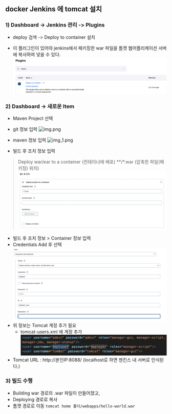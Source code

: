 ## docker Jenkins 에 tomcat 설치

### 1) Dashboard -> Jenkins 관리 -> Plugins
- deploy 검색 -> Deploy to container 설치

- 이 플러그인이 있어야 jenkins에서 패키징한 war 파일을 톰캣 웹어플리케이션 서버에 복사하여 넣을 수 있다.
![img.png](../_image/docker002_img.png)

### 2) Dashboard -> 새로운 Item
- Maven Project 선택
- git 정보 입력
  ![img.png](../_image/docker01_img.png)

- maven 정보 입력
  ![img_1.png](../_image/docker01_img_1.png)

- 빌드 후 조치 정보 입력 
> Deploy war/ear to a container (컨테이너에 배포)
> **/*.war (압축한 파일(패키징) 위치)
![img_1.png](../_image/docker002_img_1.png)
 
- 빌드 후 조치 정보 > Container 정보 입력
- Credentials Add 후 선택 
![img_3.png](../_image/docker002_img_3.png)
- 위 정보는 Tomcat 계정 추가 필요
  - tomcat-users.xml 에 계정 추가
    ![img_2.png](../_image/docker002_img_2.png)
- Tomcat URL : http://본인IP:8088/ (localhost로 하면 젠킨스 내 서버로 인식된다.)

### 3) 빌드 수행
- Building war 경로의 .war 파일이 만들어졌고,
- Deploying 경로로 복사
- 톰캣 경로로 이동
`tomcat home 폴더/webapps/hello-world.war`